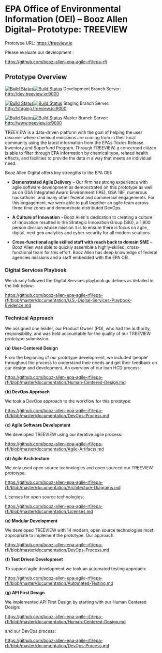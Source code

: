 # EPA Office of Environmental Information (OEI) – Booz Allen Digital– Prototype: TREEVIEW

Prototype URL: https://treeview.io 

Please evaluate our development :

https://github.com/booz-allen-epa-agile-rfi/epa-rfi

## Prototype Overview 

[![Build Status](http://jenkins.treeview.io:8080/buildStatus/icon?job=develop_frontend)](http://jenkins.treeview.io:8080/view/Development/job/develop_frontend/)[![Build Status](http://jenkins.treeview.io:8080/buildStatus/icon?job=develop_api)](http://jenkins.treeview.io:8080/view/Development/job/develop_api/)  Development Branch Server: http://dev.treeview.io:9000

[![Build Status](http://jenkins.treeview.io:8080/buildStatus/icon?job=staging_frontend)](http://jenkins.treeview.io:8080/view/Staging/job/staging_frontend/)[![Build Status](http://jenkins.treeview.io:8080/buildStatus/icon?job=staging_api)](http://jenkins.treeview.io:8080/view/Staging/job/staging_api/)  Staging Branch Server: http://staging.treeview.io:9000

[![Build Status](http://jenkins.treeview.io:8080/buildStatus/icon?job=master_frontend)](http://jenkins.treeview.io:8080/view/Master/job/master_frontend/)[![Build Status](http://jenkins.treeview.io:8080/buildStatus/icon?job=master_api)](http:/jenkins.treeview.io:8080/view/Master/job/master_api/)  Master Branch Server: http://www.treeview.io:9000

TREEVIEW is a data-driven platform with the goal of helping the user discover where chemical emissions are coming from in their local community using the latest information from the EPA’s Toxics Release Inventory and Superfund Program.   Through TREEVIEW, a concerned citizen is able to filter through EPA information by chemical type, related health effects, and facilities to provide the data in a way that meets an individual need.   

Booz Allen Digital offers key strengths to the EPA OEI:

- **Demonstrated Agile Delivery** – Our firm has strong experience with agile software development as demonstrated on this prototype as well as on GSA Integrated Award Environment (IAE), GSA 18F, numerous hackathons, and many other federal and commercial engagements.  For this engagement, we were able to pull together an agile team across three time zones and demonstrate distributed DevOps.

- **A Culture of Innovation** - Booz Allen's dedication to creating a culture of innovation resulted in the Strategic Innovation Group (SIG), a 1,800 person division whose mission it is to ensure there is focus on agile, digital, next gen analytics and cyber security for all modern solutions.

- **Cross-functional agile skilled staff with reach back to domain SME** – Booz Allen was able to quickly assemble a highly-skilled, cross-functional team for this effort. Booz Allen has deep knowledge of federal agencies missions and a staff embedded with the EPA OEI.

### Digital Services Playbook

We closely followed the Digital Services playbook guidelines as detailed in the link below: 

https://github.com/booz-allen-epa-agile-rfi/epa-rfi/blob/master/documentation/U.S.-Digital-Services-Playbook-Evidence.md

### Technical Approach 

We assigned one leader, our Product Owner (PO), who had the authority, responsibility, and was held accountable for the quality of our TREEVIEW prototype submission.

**(a) User-Centered Design**

From the beginning of our prototype development, we included ‘people’ throughout the process to understand their needs and get their feedback on our design and development.  An overview of our lean HCD process:

https://github.com/booz-allen-epa-agile-rfi/epa-rfi/blob/master/documentation/Human-Centered-Design.md

**(b) DevOps Approach**

We took a DevOps approach to the workflow for this prototype: 

https://github.com/booz-allen-epa-agile-rfi/epa-rfi/blob/master/documentation/DevOps-Process.md

**(c) Agile Software Development**

We developed TREEVIEW using our iterative agile process:

https://github.com/booz-allen-epa-agile-rfi/epa-rfi/blob/master/documentation/Agile-Artifacts.md

**(d) Agile Architecture**

We only used open source technologies and open sourced our TREEVIEW prototype.

https://github.com/booz-allen-epa-agile-rfi/epa-rfi/blob/master/documentation/Architecture-Diagrams.md

Licenses for open source technologies:

https://github.com/booz-allen-epa-agile-rfi/epa-rfi/blob/master/documentation/Licenses.md

**(e) Modular Development**

We developed TREEVIEW with 14 modern, open source technologies most appropriate to implement the prototype.   Our approach:

https://github.com/booz-allen-epa-agile-rfi/epa-rfi/blob/master/documentation/DevOps-Process.md

**(f) Test Driven Development**

To support agile development we took an automated testing approach:

https://github.com/booz-allen-epa-agile-rfi/epa-rfi/blob/master/documentation/Automated-Testing.md

**(g) API First Design**

We implemented API First Design by starting with our Human Centered Design: 

https://github.com/booz-allen-epa-agile-rfi/epa-rfi/blob/master/documentation/Human-Centered-Design.md

and our DevOps process: 

https://github.com/booz-allen-epa-agile-rfi/epa-rfi/blob/master/documentation/DevOps-Process.md




